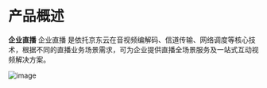 
# 产品概述
**企业直播** 企业直播 是依托京东云在音视频编解码、信道传输、网络调度等核心技术，根据不同的直播业务场景需求，可为企业提供直播全场景服务及一站式互动视频解决方案。

![image](https://github.com/jdcloudcom/cn/blob/cn_enterprise_live/image/Enterprise-live/%E4%BC%81%E4%B8%9A%E7%9B%B4%E6%92%AD%E4%BA%A7%E5%93%81%E6%9E%B6%E6%9E%84%E5%9B%BE.png)




